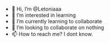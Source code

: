 - 👋 Hi, I’m @Letoniaaa
- 👀 I’m interested in learning
- 🌱 I’m currently learning to collaborate
- 💞️ I’m looking to collaborate on nothing
- 📫 How to reach me? I dont know.


<!---
Letoniaaa/Letoniaaa is a ✨ special ✨ repository because its `README.md` (this file) appears on your GitHub profile.
You can click the Preview link to take a look at your changes.
--->
